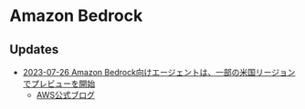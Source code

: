 # Amazon Bedrock


## Updates

- [2023-07-26 Amazon Bedrock向けエージェントは、一部の米国リージョンでプレビューを開始](https://aws.amazon.com/jp/about-aws/whats-new/2023/07/enable-generative-ai-applications-complete-tasks/)
  - [AWS公式ブログ](https://aws.amazon.com/jp/blogs/aws/preview-enable-foundation-models-to-complete-tasks-with-agents-for-amazon-bedrock/)
